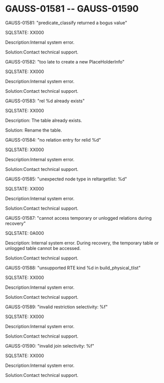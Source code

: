 # GAUSS-01581 -- GAUSS-01590<a name="EN-US_TOPIC_0302073479"></a>

GAUSS-01581: "predicate\_classify returned a bogus value"

SQLSTATE: XX000

Description:Internal system error.

Solution:Contact technical support.

GAUSS-01582: "too late to create a new PlaceHolderInfo"

SQLSTATE: XX000

Description:Internal system error.

Solution:Contact technical support.

GAUSS-01583: "rel %d already exists"

SQLSTATE: XX000

Description: The table already exists.

Solution: Rename the table.

GAUSS-01584: "no relation entry for relid %d"

SQLSTATE: XX000

Description:Internal system error.

Solution:Contact technical support.

GAUSS-01585: "unexpected node type in reltargetlist: %d"

SQLSTATE: XX000

Description:Internal system error.

Solution:Contact technical support.

GAUSS-01587: "cannot access temporary or unlogged relations during recovery"

SQLSTATE: 0A000

Description: Internal system error. During recovery, the temporary table or unlogged table cannot be accessed.

Solution:Contact technical support.

GAUSS-01588: "unsupported RTE kind %d in build\_physical\_tlist"

SQLSTATE: XX000

Description:Internal system error.

Solution:Contact technical support.

GAUSS-01589: "invalid restriction selectivity: %f"

SQLSTATE: XX000

Description:Internal system error.

Solution:Contact technical support.

GAUSS-01590: "invalid join selectivity: %f"

SQLSTATE: XX000

Description:Internal system error.

Solution:Contact technical support.

